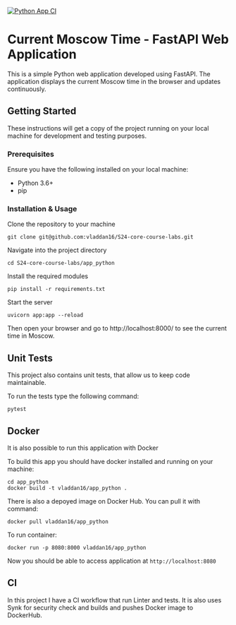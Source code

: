 [![Python App CI](https://github.com/vladdan16/S24-core-course-labs/actions/workflows/app_python.yaml/badge.svg)](https://github.com/vladdan16/S24-core-course-labs/actions/workflows/app_python.yaml)

# Current Moscow Time - FastAPI Web Application

This is a simple Python web application developed using FastAPI. The application displays the current Moscow time in the browser and updates continuously.

## Getting Started

These instructions will get a copy of the project running on your local machine for development and testing purposes.

### Prerequisites

Ensure you have the following installed on your local machine:

- Python 3.6+
- pip

### Installation & Usage

Clone the repository to your machine

```shell
git clone git@github.com:vladdan16/S24-core-course-labs.git
```

Navigate into the project directory

```
cd S24-core-course-labs/app_python
```

Install the required modules

```shell
pip install -r requirements.txt
```

Start the server

```shell
uvicorn app:app --reload
```

Then open your browser and go to http://localhost:8000/ to see the current time in Moscow. 


## Unit Tests

This project also contains unit tests, that allow us to keep code maintainable.


To run the tests type the following command:

```shell
pytest
```

## Docker

It is also possible to run this application with Docker

To build this app you should have docker installed and running on your machine:

```shell
cd app_python
docker build -t vladdan16/app_python .
```

There is also a depoyed image on Docker Hub. You can pull it with command:

```shell
docker pull vladdan16/app_python
```

To run container:

```shell
docker run -p 8080:8000 vladdan16/app_python
```

Now you should be able to access application at `http://localhost:8080`

## CI

In this project I have a CI workflow that run Linter and tests. It is also uses Synk for security check and
builds and pushes Docker image to DockerHub.
